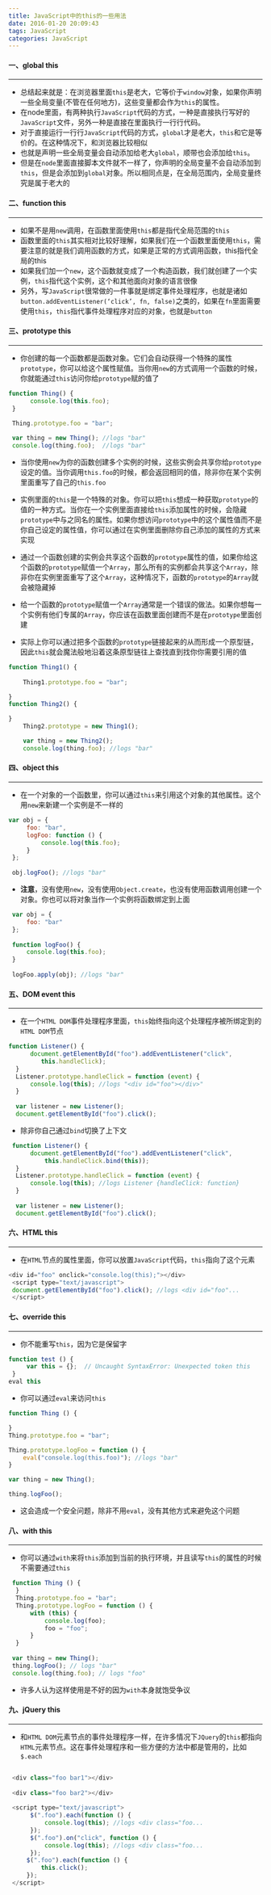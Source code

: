 ```yaml
---
title: JavaScript中的this的一些用法
date: 2016-01-20 20:09:43
tags: JavaScript
categories: JavaScript
---
```


#### 一、global this
---
- 总结起来就是：在浏览器里面`this`是老大，它等价于`window`对象，如果你声明一些全局变量(不管在任何地方)，这些变量都会作为`this`的属性。
- 在node里面，有两种执行`JavaScript`代码的方式，一种是直接执行写好的`JavaScript`文件，另外一种是直接在里面执行一行行代码。
- 对于直接运行一行行`JavaScript`代码的方式，`global`才是老大，`this`和它是等价的。在这种情况下，和浏览器比较相似
- 也就是声明一些全局变量会自动添加给老大`global`，顺带也会添加给`this`。
- 但是在`node`里面直接脚本文件就不一样了，你声明的全局变量不会自动添加到`this`，但是会添加到`global`对象。所以相同点是，在全局范围内，全局变量终究是属于老大的


<!--more-->
#### 二、function this
---
- 如果不是用`new`调用，在函数里面使用`this`都是指代全局范围的`this`
- 函数里面的`this`其实相对比较好理解，如果我们在一个函数里面使用`this`，需要注意的就是我们调用函数的方式，如果是正常的方式调用函数，this指代全局的this
- 如果我们加一个`new`，这个函数就变成了一个构造函数，我们就创建了一个实例，`this`指代这个实例，这个和其他面向对象的语言很像
- 另外，写`JavaScript`很常做的一件事就是绑定事件处理程序，也就是诸如`button.addEventListener(‘click’, fn, false)`之类的，如果在`fn`里面需要使用`this`，`this`指代事件处理程序对应的对象，也就是`button`

#### 三、prototype this
---

- 你创建的每一个函数都是函数对象。它们会自动获得一个特殊的属性`prototype`，你可以给这个属性赋值。当你用`new`的方式调用一个函数的时候，你就能通过`this`访问你给`prototype`赋的值了

```javascript
function Thing() {
      console.log(this.foo);
 }
 
 Thing.prototype.foo = "bar";

 var thing = new Thing(); //logs "bar"
 console.log(thing.foo);  //logs "bar"
```

- 当你使用`new`为你的函数创建多个实例的时候，这些实例会共享你给`prototype`设定的值。当你调用`this.foo`的时候，都会返回相同的值，除非你在某个实例里面重写了自己的`this.foo`

- 实例里面的`this`是一个特殊的对象。你可以把`this`想成一种获取`prototype`的值的一种方式。当你在一个实例里面直接给`this`添加属性的时候，会隐藏`prototype`中与之同名的属性。如果你想访问`prototype`中的这个属性值而不是你自己设定的属性值，你可以通过在实例里面删除你自己添加的属性的方式来实现

- 通过一个函数创建的实例会共享这个函数的`prototype`属性的值，如果你给这个函数的`prototype`赋值一个`Array`，那么所有的实例都会共享这个`Array`，除非你在实例里面重写了这个`Array`，这种情况下，函数的`prototype`的`Array`就会被隐藏掉
- 给一个函数的`prototype`赋值一个`Array`通常是一个错误的做法。如果你想每一个实例有他们专属的`Array`，你应该在函数里面创建而不是在`prototype`里面创建
- 实际上你可以通过把多个函数的`prototype`链接起来的从而形成一个原型链，因此`this`就会魔法般地沿着这条原型链往上查找直到找你你需要引用的值

```javascript
function Thing1() {
 
    Thing1.prototype.foo = "bar";

}
function Thing2() {

}
    Thing2.prototype = new Thing1();

    var thing = new Thing2();
    console.log(thing.foo); //logs "bar"
```

#### 四、object this
---

- 在一个对象的一个函数里，你可以通过`this`来引用这个对象的其他属性。这个用`new`来新建一个实例是不一样的

```javascript
var obj = {
     foo: "bar",
     logFoo: function () {
         console.log(this.foo);
     }
 };
 
 obj.logFoo(); //logs "bar"
```

- **注意**，没有使用`new`，没有使用`Object.create`，也没有使用函数调用创建一个对象。你也可以将对象当作一个实例将函数绑定到上面

```javascript
 var obj = {
     foo: "bar"
 };
 
 function logFoo() {
     console.log(this.foo);
 }
 
 logFoo.apply(obj); //logs "bar"
```

#### 五、DOM event this
---

- 在一个`HTML DOM`事件处理程序里面，`this`始终指向这个处理程序被所绑定到的`HTML DOM`节点

```javascript
function Listener() {
      document.getElementById("foo").addEventListener("click",
         this.handleClick);
  }
  Listener.prototype.handleClick = function (event) {
      console.log(this); //logs "<div id="foo"></div>"
  }
  
  var listener = new Listener();
  document.getElementById("foo").click();
```
- 除非你自己通过`bind`切换了上下文

```javascript
 function Listener() {
      document.getElementById("foo").addEventListener("click", 
          this.handleClick.bind(this));
  }
  Listener.prototype.handleClick = function (event) {
      console.log(this); //logs Listener {handleClick: function}
  }
  
  var listener = new Listener();
  document.getElementById("foo").click();
```

#### 六、HTML this
---

- 在`HTML`节点的属性里面，你可以放置`JavaScript`代码，`this`指向了这个元素

```javascript
<div id="foo" onclick="console.log(this);"></div>
 <script type="text/javascript">
 document.getElementById("foo").click(); //logs <div id="foo"...
 </script>
```

#### 七、override this
---

- 你不能重写`this`，因为它是保留字

```javascript
function test () {
     var this = {};  // Uncaught SyntaxError: Unexpected token this 
 }
eval this
```

- 你可以通过`eval`来访问`this`

```javascript
function Thing () {

}
Thing.prototype.foo = "bar";

Thing.prototype.logFoo = function () {
    eval("console.log(this.foo)"); //logs "bar"
}

var thing = new Thing();

thing.logFoo();
```
- 这会造成一个安全问题，除非不用`eval`，没有其他方式来避免这个问题

#### 八、with this
---

- 你可以通过`with`来将`this`添加到当前的执行环境，并且读写`this`的属性的时候不需要通过`this`

```javascript
 function Thing () {
  }
  Thing.prototype.foo = "bar";
  Thing.prototype.logFoo = function () {
      with (this) {
          console.log(foo);
          foo = "foo";
      }
  }
 
 var thing = new Thing();
 thing.logFoo(); // logs "bar"
 console.log(thing.foo); // logs "foo"
```
- 许多人认为这样使用是不好的因为`with`本身就饱受争议

#### 九、jQuery this
---

- 和`HTML DOM`元素节点的事件处理程序一样，在许多情况下`JQuery`的`this`都指向`HTML`元素节点。这在事件处理程序和一些方便的方法中都是管用的，比如`$.each`

```javascript

 <div class="foo bar1"></div>
 
 <div class="foo bar2"></div>
  
 <script type="text/javascript">
      $(".foo").each(function () {
          console.log(this); //logs <div class="foo...
      });
      $(".foo").on("click", function () {
          console.log(this); //logs <div class="foo...
      });
     $(".foo").each(function () {
         this.click();
     });
 </script>
```
